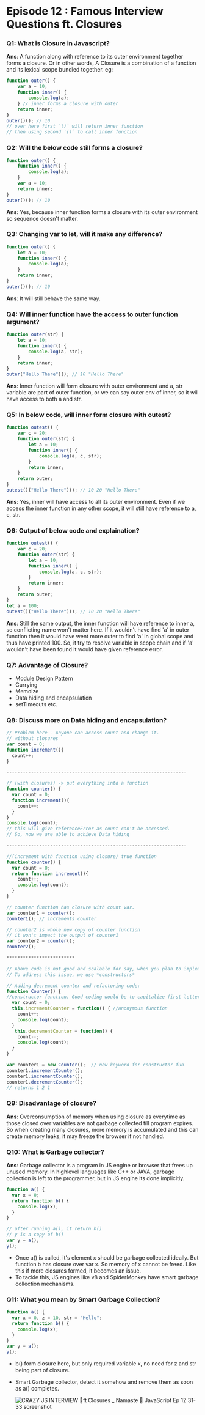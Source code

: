 # Episode 12 : Famous Interview Questions ft. Closures

### Q1: What is Closure in Javascript?
**Ans**: A function along with reference to its outer environment together forms a closure. Or in other words, A Closure is a combination of a function and its lexical scope bundled together.
eg:
```js
function outer() {
    var a = 10;
    function inner() {
        console.log(a);
    } // inner forms a closure with outer
    return inner;
}
outer()(); // 10
// over here first `()` will return inner function
// then using second `()` to call inner function 
```

### Q2: Will the below code still forms a closure?
```js
function outer() {
    function inner() {
        console.log(a);
    }
    var a = 10;
    return inner;
}
outer()(); // 10
```
**Ans**: Yes, because inner function forms a closure with its outer environment so sequence doesn't matter.

### Q3: Changing var to let, will it make any difference?
```js
function outer() {
    let a = 10;
    function inner() {
        console.log(a);
    }
    return inner;
}
outer()(); // 10
```
**Ans**: It will still behave the same way.

### Q4: Will inner function have the access to outer function argument?
```js
function outer(str) {
    let a = 10;
    function inner() {
        console.log(a, str);
    }
    return inner;
}
outer("Hello There")(); // 10 "Hello There"
```
**Ans**: Inner function will form closure with outer environment and a, str variable are part of outer function, or we can say outer env of inner, so it will have access to both a and str.

### Q5: In below code, will inner form closure with **outest**?
```js
function outest() {
    var c = 20;
    function outer(str) {
        let a = 10;
        function inner() {
            console.log(a, c, str);
        }
        return inner;
    }
    return outer;
}
outest()("Hello There")(); // 10 20 "Hello There"
```
**Ans**: Yes, inner will have access to all its outer environment. Even if we access the inner function in any other scope, it will still have reference to a, c, str.

### Q6: Output of below code and explaination?
```js
function outest() {
    var c = 20;
    function outer(str) {
        let a = 10;
        function inner() {
            console.log(a, c, str);
        }
        return inner;
    }
    return outer;
}
let a = 100;
outest()("Hello There")(); // 10 20 "Hello There"
```
**Ans**: Still the same output, the inner function will have reference to inner a, so conflicting name won't matter here. If it wouldn't have find 'a' in outer function then it would have went more outer to find 'a' in global scope and thus have printed 100. So, it try to resolve variable in scope chain and if 'a' wouldn't have been found it would have given reference error.

### Q7: Advantage of Closure?
  * Module Design Pattern
  * Currying
  * Memoize
  * Data hiding and encapsulation
  * setTimeouts etc.

### Q8: Discuss more on Data hiding and encapsulation?
```js
// Problem here - Anyone can access count and change it. 
// without closures
var count = 0;
function increment(){
  count++;
}

------------------------------------------------------------------

// (with closures) -> put everything into a function
function counter() {
  var count = 0;
  function increment(){
    count++;
  }
}
console.log(count);
// this will give referenceError as count can't be accessed.
// So, now we are able to achieve Data hiding

------------------------------------------------------------------

//(increment with function using closure) true function
function counter() {
  var count = 0;
  return function increment(){
    count++;
    console.log(count);
  }
}

// counter function has closure with count var. 
var counter1 = counter();
counter1(); // increments counter

// counter2 is whole new copy of counter function
// it won't impact the output of counter1
var counter2 = counter();
counter2();

*************************

// Above code is not good and scalable for say, when you plan to implement decrement counter at a later stage. 
// To address this issue, we use *constructors*

// Adding decrement counter and refactoring code:
function Counter() {
//constructor function. Good coding would be to capitalize first letter of constructor function. 
  var count = 0;
  this.incrementCounter = function() { //anonymous function
    count++;
    console.log(count);
  }
   this.decrementCounter = function() {
    count--;
    console.log(count);
  }
}

var counter1 = new Counter();  // new keyword for constructor fun
counter1.incrementCounter();
counter1.incrementCounter();
counter1.decrementCounter();
// returns 1 2 1
```

### Q9: Disadvantage of closure?
**Ans**: Overconsumption of memory when using closure as everytime as those closed over variables are not garbage collected till program expires.
So when creating many closures, more memory is accumulated and this can create memory leaks, it may freeze the browser if not handled.

### Q10: What is Garbage collector?
**Ans**: Garbage collector is a program in JS engine or browser that frees up unused memory. In highlevel languages like C++ or JAVA, garbage collection is left to the programmer, but in JS engine its done implicitly.

```js
function a() {
  var x = 0;
  return function b() {
    console.log(x);
  }
}

// after running a(), it return b()
// y is a copy of b() 
var y = a(); 
y(); 
```

* Once a() is called, it's element x should be garbage collected ideally. But function b has closure over var x. So memory of x cannot be freed. Like this if more closures formed, it becomes an issue.
* To tackle this, JS engines like v8 and SpiderMonkey have smart garbage collection mechanisms.

### Q11: What you mean by Smart Garbage Collection?

```js
function a() {
  var x = 0, z = 10, str = "Hello";
  return function b() {
    console.log(x);
  }
}
var y = a(); 
y(); 
```
* b() form closure here, but only required variable x, no need for z and str being part of closure.
* Smart Garbage collector, detect it somehow and remove them as soon as a() completes.
  
  ![CRAZY JS INTERVIEW 🤯ft  Closures _ Namaste 🙏 JavaScript Ep  12 31-33 screenshot](https://github.com/user-attachments/assets/c71e468b-a874-417b-9bf4-a26dddf58067)

